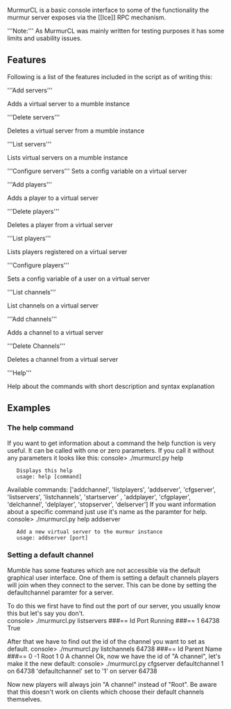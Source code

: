 MurmurCL is a basic console interface to some of the functionality the murmur server exposes via the [[Ice]] RPC mechanism.

'''Note:''' As MurmurCL was mainly written for testing purposes it has some limits and usability issues.

## Features 
Following is a list of the features included in the script as of writing this:

'''Add servers'''

Adds a virtual server to a mumble instance

'''Delete servers'''

Deletes a virtual server from a mumble instance

'''List servers'''

Lists virtual servers on a mumble instance

'''Configure servers'''
Sets a config variable on a virtual server



'''Add players'''

Adds a player to a virtual server

'''Delete players'''

Deletes a player from a virtual server

'''List players'''

Lists players registered on a virtual server

'''Configure players'''

Sets a config variable of a user on a virtual server



'''List channels'''

List channels on a virtual server

'''Add channels'''

Adds a channel to a virtual server

'''Delete Channels'''

Deletes a channel from a virtual server



'''Help'''

Help about the commands with short description and syntax explanation

## Examples 
### The help command 
If you want to get information about a command the help function is very useful. It can be called with one or zero parameters. If you call it without any parameters it looks like this:
   console> ./murmurcl.py help
   
       Displays this help
       usage: help [command]
   
   
   Available commands: ['addchannel', 'listplayers', 'addserver', 'cfgserver', 'listservers', 'listchannels', 'startserver'
   , 'addplayer', 'cfgplayer', 'delchannel', 'delplayer', 'stopserver', 'delserver']
If you want information about a specific command just use it's name as the paramter for help.
   console> ./murmurcl.py help addserver
   
       Add a new virtual server to the murmur instance
       usage: addserver [port]


### Setting a default channel 
Mumble has some features which are not accessible via the default graphical user interface. One of them is setting a default channels players will join when they connect to the server. This can be done by setting the defaultchannel paramter for a server.

To do this we first have to find out the port of our server, you usually know this but let's say you don't.   
   console> ./murmurcl.py listservers
   ###==
   Id              Port            Running
   ###==
   1               64738           True

After that we have to find out the id of the channel you want to set as default.
   console> ./murmurcl.py listchannels 64738
   ###==
   Id      Parent  Name
   ###==
   0       -1      Root
   1       0       A channel
Ok, now we have the id of "A channel", let's make it the new default:
   console> ./murmurcl.py cfgserver defaultchannel 1 on 64738
   'defaultchannel' set to '1' on server 64738

Now new players will always join "A channel" instead of "Root". Be aware that this doesn't work on clients which choose their default channels themselves.



